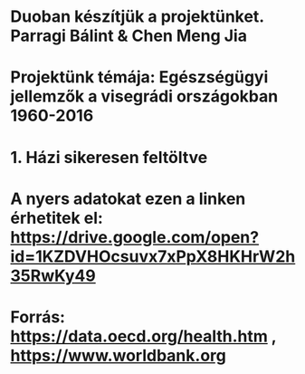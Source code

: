 # Duoban készítjük a projektünket. Parragi Bálint & Chen Meng Jia
# Projektünk témája: Egészségügyi jellemzők a visegrádi országokban 1960-2016
# 1. Házi sikeresen feltöltve
# A nyers adatokat ezen a linken érhetitek el: https://drive.google.com/open?id=1KZDVHOcsuvx7xPpX8HKHrW2h35RwKy49
# Forrás: https://data.oecd.org/health.htm , https://www.worldbank.org 